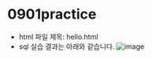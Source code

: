# 0901practice
- html 파일 제목: hello.html
- sql 실습 결과는 아래와 같습니다.
![image](https://user-images.githubusercontent.com/86647341/131677019-7ab2f85b-b872-4f27-900c-6f1f0c8217df.png)
